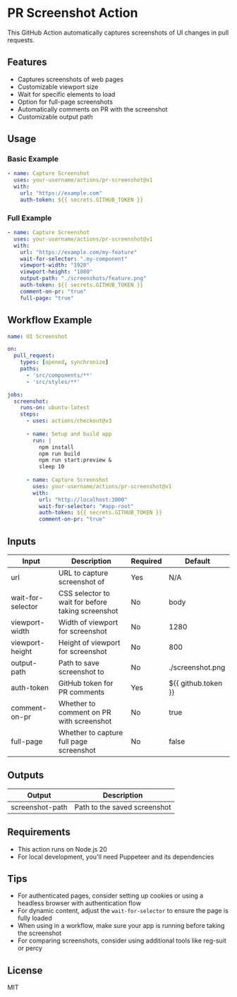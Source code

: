 # PR Screenshot Action

This GitHub Action automatically captures screenshots of UI changes in pull requests.

## Features

- Captures screenshots of web pages
- Customizable viewport size
- Wait for specific elements to load
- Option for full-page screenshots
- Automatically comments on PR with the screenshot
- Customizable output path

## Usage

### Basic Example

```yaml
- name: Capture Screenshot
  uses: your-username/actions/pr-screenshot@v1
  with:
    url: "https://example.com"
    auth-token: ${{ secrets.GITHUB_TOKEN }}
```

### Full Example

```yaml
- name: Capture Screenshot
  uses: your-username/actions/pr-screenshot@v1
  with:
    url: "https://example.com/my-feature"
    wait-for-selector: ".my-component"
    viewport-width: "1920"
    viewport-height: "1080"
    output-path: "./screenshots/feature.png"
    auth-token: ${{ secrets.GITHUB_TOKEN }}
    comment-on-pr: "true"
    full-page: "true"
```

## Workflow Example

```yaml
name: UI Screenshot

on:
  pull_request:
    types: [opened, synchronize]
    paths:
      - 'src/components/**'
      - 'src/styles/**'

jobs:
  screenshot:
    runs-on: ubuntu-latest
    steps:
      - uses: actions/checkout@v3
      
      - name: Setup and build app
        run: |
          npm install
          npm run build
          npm run start:preview &
          sleep 10
      
      - name: Capture Screenshot
        uses: your-username/actions/pr-screenshot@v1
        with:
          url: "http://localhost:3000"
          wait-for-selector: "#app-root"
          auth-token: ${{ secrets.GITHUB_TOKEN }}
          comment-on-pr: "true"
```

## Inputs

| Input | Description | Required | Default |
|-------|-------------|----------|---------|
| url | URL to capture screenshot of | Yes | N/A |
| wait-for-selector | CSS selector to wait for before taking screenshot | No | body |
| viewport-width | Width of viewport for screenshot | No | 1280 |
| viewport-height | Height of viewport for screenshot | No | 800 |
| output-path | Path to save screenshot to | No | ./screenshot.png |
| auth-token | GitHub token for PR comments | Yes | ${{ github.token }} |
| comment-on-pr | Whether to comment on PR with screenshot | No | true |
| full-page | Whether to capture full page screenshot | No | false |

## Outputs

| Output | Description |
|--------|-------------|
| screenshot-path | Path to the saved screenshot |

## Requirements

- This action runs on Node.js 20
- For local development, you'll need Puppeteer and its dependencies

## Tips

- For authenticated pages, consider setting up cookies or using a headless browser with authentication flow
- For dynamic content, adjust the `wait-for-selector` to ensure the page is fully loaded
- When using in a workflow, make sure your app is running before taking the screenshot
- For comparing screenshots, consider using additional tools like reg-suit or percy

## License

MIT
